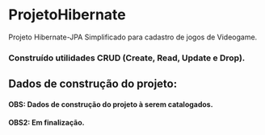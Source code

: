 # ProjetoHibernate

Projeto Hibernate-JPA Simplificado para cadastro de jogos de Videogame.

### Construído utilidades CRUD (Create, Read, Update e Drop).

## Dados de construção do projeto:


#### OBS: Dados de construção do projeto à serem catalogados.

#### OBS2: Em finalização.
